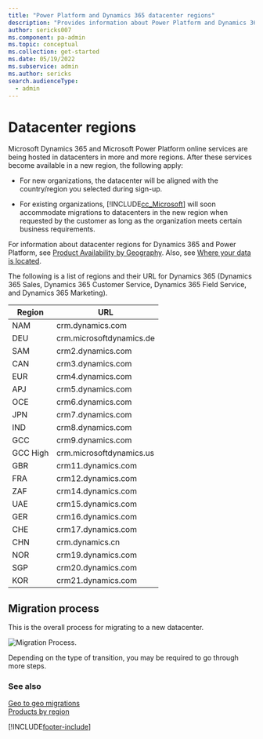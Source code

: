 ```yaml
---
title: "Power Platform and Dynamics 365 datacenter regions"
description: "Provides information about Power Platform and Dynamics 365 apps hosted in datacenters across many regions. Find a list of regions and URLs, plus how to migrate to a new datacenter."
author: sericks007
ms.component: pa-admin
ms.topic: conceptual
ms.collection: get-started
ms.date: 05/19/2022
ms.subservice: admin
ms.author: sericks
search.audienceType: 
  - admin
---
```

# Datacenter regions

Microsoft Dynamics 365 and Microsoft Power Platform online services are being hosted in datacenters in more and more regions. After these services become available in a new region, the following apply:  
  
- For new organizations, the datacenter will be aligned with the country/region you selected during sign-up.  
  
- For existing organizations, [!INCLUDE[cc_Microsoft](../includes/cc-microsoft.md)] will soon accommodate migrations to datacenters in the new region when requested by the customer as long as the organization meets certain business requirements.  
  
For information about datacenter regions for Dynamics 365 and Power Platform, see [Product Availability by Geography](https://releaseplans.microsoft.com/availability-reports/?report=productgeoreport). Also, see [Where your data is located](https://www.microsoft.com/trust-center/privacy/data-location).  
  
The following is a list of regions and their URL for Dynamics 365 (Dynamics 365 Sales, Dynamics 365 Customer Service, Dynamics 365 Field Service, and Dynamics 365 Marketing).

|Region | URL | 
| ------------- | -------------     | 
| NAM           | crm.dynamics.com  | 
| DEU           | crm.microsoftdynamics.de | 
| SAM           | crm2.dynamics.com | 
| CAN           | crm3.dynamics.com | 
| EUR           | crm4.dynamics.com | 
| APJ           | crm5.dynamics.com | 
| OCE           | crm6.dynamics.com | 
| JPN           | crm7.dynamics.com | 
| IND           | crm8.dynamics.com | 
| GCC           | crm9.dynamics.com | 
| GCC High      | crm.microsoftdynamics.us | 
| GBR           | crm11.dynamics.com | 
| FRA           | crm12.dynamics.com | 
| ZAF           | crm14.dynamics.com | 
| UAE           | crm15.dynamics.com| 
| GER           | crm16.dynamics.com| 
| CHE           | crm17.dynamics.com|  
| CHN           | crm.dynamics.cn | 
| NOR           | crm19.dynamics.com |
| SGP           | crm20.dynamics.com |
| KOR           | crm21.dynamics.com |

## Migration process  
 This is the overall process for migrating to a new datacenter.  
  
 ![Migration Process.](media/migration-process.png "Migration Process")  
  
 Depending on the type of transition, you may be required to go through more steps.  
  
### See also  
 [Geo to geo migrations](geo-to-geo-migrations.md)   
 [Products by region](https://azure.microsoft.com/regions/services/)   



[!INCLUDE[footer-include](../includes/footer-banner.md)]
